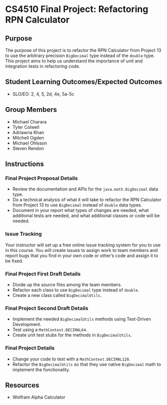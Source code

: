 # CS4510 Final Project: Refactoring RPN Calculator

## Purpose

The purpose of this project is to refactor the RPN Calculator from Project 13 to use the arbitrary precision `BigDecimal` type instead of the `double` type. This project aims to help us understand the importance of unit and integration tests in refactoring code.

## Student Learning Outcomes/Expected Outcomes

- SLO/EO: 2, 4, 5, 2d, 4e, 5a-5c

## Group Members

- Michael Charara
- Tyler Colwell
- Adriawna Khan
- Mitchell Ogden
- Michael Ohlsson
- Steven Rendon

## Instructions

### Final Project Proposal Details

- Review the documentation and APIs for the `java.math.BigDecimal` data type.
- Do a technical analysis of what it will take to refactor the RPN Calculator from Project 13 to use `BigDecimal` instead of `double` data types.
- Document in your report what types of changes are needed, what additional tests are needed, and what additional classes or code will be needed.

### Issue Tracking

Your instructor will set up a free online issue tracking system for you to use in this course. You will create issues to assign work to team members and report bugs that you find in your own code or other’s code and assign it to be fixed.

### Final Project First Draft Details

- Divide up the source files among the team members.
- Refactor each class to use `BigDecimal` type instead of `double`.
- Create a new class called `BigDecimalUtils`.

### Final Project Second Draft Details

- Implement the needed `BigDecimalUtils` methods using Test-Driven Development.
- Test using a `MathContext.DECIMAL64`.
- Create unit test stubs for the methods in `BigDecimalUtils`.

### Final Project Details

- Change your code to test with a `MathContext.DECIMAL128`.
- Refactor the `BigDecimalUtils` so that they use native `BigDecimal` math to implement the functionality.

## Resources

- Wolfram Alpha Calculator
